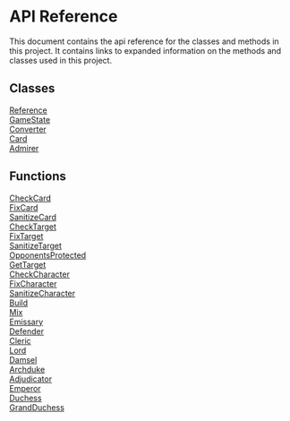 # API Reference

This document contains the api reference for the classes and methods in this project. It contains links to expanded information on the methods and classes used in this project.

## Classes

[Reference](https://github.com/josola/missive/blob/main/api/docs/reference.md)<br>
[GameState](https://github.com/josola/missive/blob/main/api/docs/gamestate.md)<br>
[Converter](https://github.com/josola/missive/blob/main/api/docs/converter.md)<br>
[Card](https://github.com/josola/missive/blob/main/api/docs/card.md)<br>
[Admirer](https://github.com/josola/missive/blob/main/api/docs/admirer.md)<br>

## Functions

[CheckCard](https://github.com/josola/missive/blob/main/api/docs/checkcard.md)<br>
[FixCard](https://github.com/josola/missive/blob/main/api/docs/fixcard.md)<br>
[SanitizeCard](https://github.com/josola/missive/blob/main/api/docs/sanitizecard.md)<br>
[CheckTarget](https://github.com/josola/missive/blob/main/api/docs/checktarget.md)<br>
[FixTarget](https://github.com/josola/missive/blob/main/api/docs/fixtarget.md)<br>
[SanitizeTarget](https://github.com/josola/missive/blob/main/api/docs/sanitizetarget.md)<br>
[OpponentsProtected](https://github.com/josola/missive/blob/main/api/docs/opponentsprotected.md)<br>
[GetTarget](https://github.com/josola/missive/blob/main/api/docs/gettarget.md)<br>
[CheckCharacter](https://github.com/josola/missive/blob/main/api/docs/checkcharacter.md)<br>
[FixCharacter](https://github.com/josola/missive/blob/main/api/docs/fixcharacter.md)<br>
[SanitizeCharacter](https://github.com/josola/missive/blob/main/api/docs/sanitizecharacter.md)<br>
[Build](https://github.com/josola/missive/blob/main/api/docs/build.md)<br>
[Mix](https://github.com/josola/missive/blob/main/api/docs/mix.md)<br>
[Emissary](https://github.com/josola/missive/blob/main/api/docs/emissary.md)<br>
[Defender](https://github.com/josola/missive/blob/main/api/docs/defender.md)<br>
[Cleric](https://github.com/josola/missive/blob/main/api/docs/cleric.md)<br>
[Lord](https://github.com/josola/missive/blob/main/api/docs/lord.md)<br>
[Damsel](https://github.com/josola/missive/blob/main/api/docs/damsel.md)<br>
[Archduke](https://github.com/josola/missive/blob/main/api/docs/archduke.md)<br>
[Adjudicator](https://github.com/josola/missive/blob/main/api/docs/adjudicator.md)<br>
[Emperor](https://github.com/josola/missive/blob/main/api/docs/emperor.md)<br>
[Duchess](https://github.com/josola/missive/blob/main/api/docs/duchess.md)<br>
[GrandDuchess](https://github.com/josola/missive/blob/main/api/docs/grandduchess.md)<br>